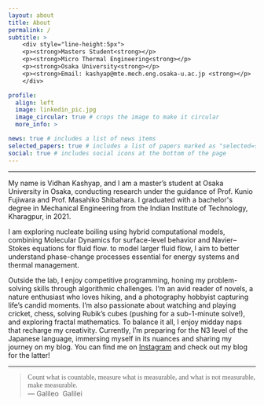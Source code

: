 ```yaml
---
layout: about
title: About
permalink: /
subtitle: >
    <div style="line-height:5px">
    <p><strong>Masters Student<strong></p>
    <p><strong>Micro Thermal Engineering<strong></p>
    <p><strong>Osaka University<strong></p>
    <p><strong>Email: kashyap@mte.mech.eng.osaka-u.ac.jp <strong></p>
    </div>

profile:
  align: left
  image: linkedin_pic.jpg
  image_circular: true # crops the image to make it circular
  more_info: >

news: true # includes a list of news items
selected_papers: true # includes a list of papers marked as "selected={true}"
social: true # includes social icons at the bottom of the page
---
```


<hr>

My name is Vidhan Kashyap, and I am a master’s student at Osaka University in Osaka, conducting research under the guidance of Prof. Kunio Fujiwara and Prof. Masahiko Shibahara. I graduated with a bachelor's degree in Mechanical Engineering from the Indian Institute of Technology, Kharagpur, in 2021.

I am exploring nucleate boiling using hybrid computational models, combining Molecular Dynamics for surface-level behavior and Navier–Stokes equations for fluid flow. to model larger fluid flow, I aim to better understand phase-change processes essential for energy systems and thermal management.

Outside the lab, I enjoy competitive programming, honing my problem-solving skills through algorithmic challenges. I’m an avid reader of novels, a nature enthusiast who loves hiking, and a photography hobbyist capturing life’s candid moments. I’m also passionate about watching and playing cricket, chess, solving Rubik’s cubes (pushing for a sub-1-minute solve!), and exploring fractal mathematics. To balance it all, I enjoy midday naps that recharge my creativity. Currently, I’m preparing for the N3 level of the Japanese language, immersing myself in its nuances and sharing my journey on my blog. You can find me on [Instagram](https://www.instagram.com/vidhankashyap/) and check out my blog for the latter!
<hr>

> <i class="fas fa-quote-left"></i>
> <span style="font-family: 'Gloria Hallelujah', cursive;">Count what is countable, measure what is measurable, and what is not measurable, make measurable.</span>
> <i class="fas fa-quote-right"></i><br />
> —&nbsp;Galileo &nbsp;Galilei